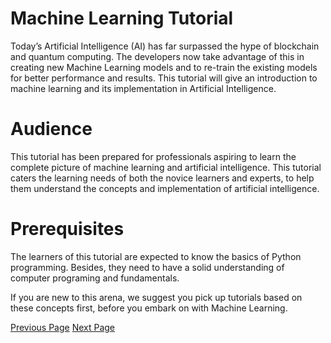 # Machine Learning Tutorial
Today’s Artificial Intelligence (AI) has far surpassed the hype of blockchain and quantum computing. The developers now take advantage of this in creating new Machine Learning models and to re-train the existing models for better performance and results. This tutorial will give an introduction to machine learning and its implementation in Artificial Intelligence.

# Audience
This tutorial has been prepared for professionals aspiring to learn the complete picture of machine learning and artificial intelligence. This tutorial caters the learning needs of both the novice learners and experts, to help them understand the concepts and implementation of artificial intelligence.

# Prerequisites
The learners of this tutorial are expected to know the basics of Python programming. Besides, they need to have a solid understanding of computer programing and fundamentals.

If you are new to this arena, we suggest you pick up tutorials based on these concepts first, before you embark on with Machine Learning.


[Previous Page](../machine_learning/index.md) [Next Page](../machine_learning/machine_learning_introduction.md) 
